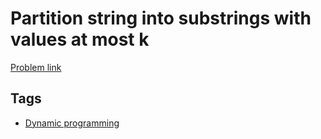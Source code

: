 # Partition string into substrings with values at most k

[Problem link](https://leetcode.com/problems/partition-string-into-substrings-with-values-at-most-k/)

## Tags

* [Dynamic programming](/README.md#Dynamic_programming)
